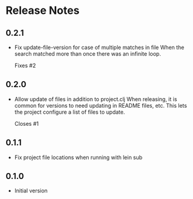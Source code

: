 # Release Notes

## 0.2.1

- Fix update-file-version for case of multiple matches in file
  When the search matched more than once there was an infinite loop.

  Fixes #2


## 0.2.0

- Allow update of files in addition to project.clj
  When releasing, it is common for versions to need updating in README
  files, etc. This lets the project configure a list of files to update.

  Closes #1

## 0.1.1

- Fix project file locations when running with lein sub

## 0.1.0

- Initial version
